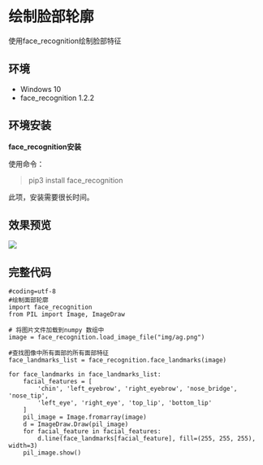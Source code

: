 # 绘制脸部轮廓

使用face_recognition绘制脸部特征

## 环境 ##
+   Windows 10 
+   face_recognition 1.2.2


## 环境安装 ##

**face_recognition安装**

使用命令：
>pip3 install face_recognition


此项，安装需要很长时间。

## 效果预览 ##
![](https://raw.githubusercontent.com/vipstone/faceai/master/res/face_recognition-outline.png)


## 完整代码 ##

```
#coding=utf-8
#绘制面部轮廓
import face_recognition
from PIL import Image, ImageDraw

# 将图片文件加载到numpy 数组中
image = face_recognition.load_image_file("img/ag.png")

#查找图像中所有面部的所有面部特征
face_landmarks_list = face_recognition.face_landmarks(image)

for face_landmarks in face_landmarks_list:
    facial_features = [
        'chin', 'left_eyebrow', 'right_eyebrow', 'nose_bridge', 'nose_tip',
        'left_eye', 'right_eye', 'top_lip', 'bottom_lip'
    ]
    pil_image = Image.fromarray(image)
    d = ImageDraw.Draw(pil_image)
    for facial_feature in facial_features:
        d.line(face_landmarks[facial_feature], fill=(255, 255, 255), width=3)
    pil_image.show()

```